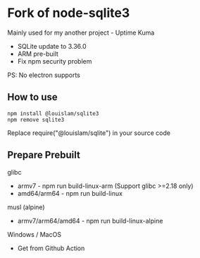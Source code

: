 # Fork of node-sqlite3

Mainly used for my another project - Uptime Kuma

- SQLite update to 3.36.0
- ARM pre-built
- Fix npm security problem

PS: No electron supports

## How to use

```
npm install @louislam/sqlite3
npm remove sqlite3
```

Replace require("@louislam/sqlite") in your source code




## Prepare Prebuilt

glibc
- armv7 - npm run build-linux-arm (Support glibc >=2.18 only)
- amd64/arm64 - npm run build-linux

musl (alpine)
- armv7/arm64/amd64 - npm run build-linux-alpine

Windows / MacOS
- Get from Github Action
